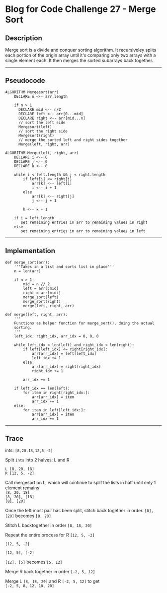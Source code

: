 # Blog for Code Challenge 27 - Merge Sort

## Description

Merge sort is a divide and conquer sorting algorithm. It recursiveley splits each portion of the origin array until it's comparing only two arrays with a single element each. It then merges the sorted subarrays back together.
___
## Pseudocode

```
ALGORITHM Mergesort(arr)
    DECLARE n <-- arr.length

    if n > 1
      DECLARE mid <-- n/2
      DECLARE left <-- arr[0...mid]
      DECLARE right <-- arr[mid...n]
      // sort the left side
      Mergesort(left)
      // sort the right side
      Mergesort(right)
      // merge the sorted left and right sides together
      Merge(left, right, arr)

ALGORITHM Merge(left, right, arr)
    DECLARE i <-- 0
    DECLARE j <-- 0
    DECLARE k <-- 0

    while i < left.length && j < right.length
        if left[i] <= right[j]
            arr[k] <-- left[i]
            i <-- i + 1
        else
            arr[k] <-- right[j]
            j <-- j + 1

        k <-- k + 1

    if i = left.length
       set remaining entries in arr to remaining values in right
    else
       set remaining entries in arr to remaining values in left
```
___
## Implementation

```
def merge_sort(arr):
    '''Takes in a list and sorts list in place'''
    n = len(arr)

    if n > 1:
        mid = n // 2
        left = arr[:mid]
        right = arr[mid:]
        merge_sort(left)
        merge_sort(right)
        merge(left, right, arr)

def merge(left, right, arr):
    '''
    Functions as helper function for merge_sort(), doing the actual
    sorting.
    '''
    left_idx, right_idx, arr_idx = 0, 0, 0

    while left_idx < len(left) and right_idx < len(right):
        if left[left_idx] <= right[right_idx]:
            arr[arr_idx] = left[left_idx]
            left_idx += 1
        else:
            arr[arr_idx] = right[right_idx]
            right_idx += 1

        arr_idx += 1

    if left_idx == len(left):
        for item in right[right_idx:]:
            arr[arr_idx] = item
            arr_idx += 1
    else:
        for item in left[left_idx:]:
            arr[arr_idx] = item
            arr_idx += 1
```
___
## Trace


ints: `[8,20,18,12,5,-2]` 


Split `ints` into 2 halves: L and R  

`L [8, 20, 18]`   
`R [12, 5, -2]`


Call mergesort on L, which will continue to split the lists in half until only 1 element remains                                                                                                                                                                                                                                        
  `[8, 20, 18]`  
  `[8, 20], [18]`  
  `[8], [20]`  

Once the left most pair has been split, stitch back together in order.
  `[8], [20]` becomes `[8, 20]`


Stitch L backtogether in order
  `[8, 18, 20]`

Repeat the entire process for R `[12, 5, -2]`  

`[12, 5, -2]`

`[12, 5], [-2] `  

`[12], [5]` becomes `[5, 12]`  

Merge R back together in order
  `[-2, 5, 12]`

Merge L `[8, 18, 20]` and R `[-2, 5, 12]` to get  
 `[-2, 5, 8, 12, 18, 20]`
